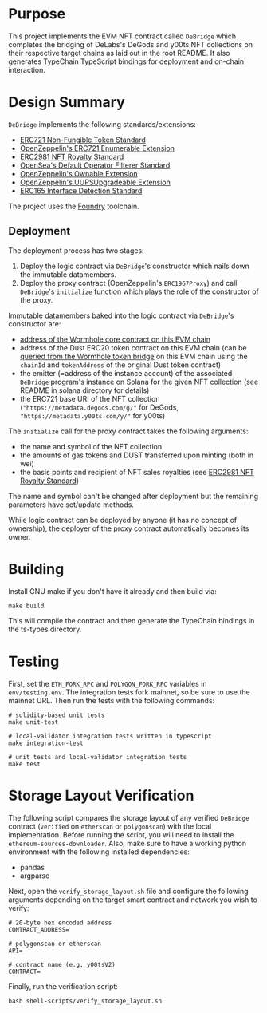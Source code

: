 # Purpose

This project implements the EVM NFT contract called `DeBridge` which completes the bridging of DeLabs's DeGods and y00ts NFT collections on their respective target chains as laid out in the root README. It also generates TypeChain TypeScript bindings for deployment and on-chain interaction.

# Design Summary

`DeBridge` implements the following standards/extensions:

- [ERC721 Non-Fungible Token Standard](https://eips.ethereum.org/EIPS/eip-721)
- [OpenZeppelin's ERC721 Enumerable Extension](https://docs.openzeppelin.com/contracts/4.x/api/token/erc721#IERC721Enumerable)
- [ERC2981 NFT Royalty Standard](https://eips.ethereum.org/EIPS/eip-2981)
- [OpenSea's Default Operator Filterer Standard](https://github.com/ProjectOpenSea/operator-filter-registry)
- [OpenZeppelin's Ownable Extension](https://docs.openzeppelin.com/contracts/4.x/api/access#Ownable)
- [OpenZeppelin's UUPSUpgradeable Extension](https://docs.openzeppelin.com/contracts/4.x/api/proxy#UUPSUpgradeable)
- [ERC165 Interface Detection Standard](https://eips.ethereum.org/EIPS/eip-165)

The project uses the [Foundry](https://book.getfoundry.sh/) toolchain.

## Deployment

The deployment process has two stages:

1. Deploy the logic contract via `DeBridge`'s constructor which nails down the immutable datamembers.
2. Deploy the proxy contract (OpenZeppelin's `ERC1967Proxy`) and call `DeBridge`'s `initialize` function which plays the role of the constructor of the proxy.

Immutable datamembers baked into the logic contract via `DeBridge`'s constructor are:

- [address of the Wormhole core contract on this EVM chain](https://book.wormhole.com/reference/contracts.html)
- address of the Dust ERC20 token contract on this EVM chain (can be [queried from the Wormhole token bridge](https://github.com/wormhole-foundation/wormhole/blob/24f3893b492c0de859ab82cc91b294450efdbac1/ethereum/contracts/bridge/BridgeGetters.sol#L50) on this EVM chain using the `chainId` and `tokenAddress` of the original Dust token contract)
- the emitter (=address of the instance account) of the associated `DeBridge` program's instance on Solana for the given NFT collection (see README in solana directory for details)
- the ERC721 base URI of the NFT collection (`"https://metadata.degods.com/g/"` for DeGods, `"https://metadata.y00ts.com/y/"` for y00ts)

The `initialize` call for the proxy contract takes the following arguments:

- the name and symbol of the NFT collection
- the amounts of gas tokens and DUST transferred upon minting (both in wei)
- the basis points and recipient of NFT sales royalties (see [ERC2981 NFT Royalty Standard](https://eips.ethereum.org/EIPS/eip-2981))

The name and symbol can't be changed after deployment but the remaining parameters have set/update methods.

While logic contract can be deployed by anyone (it has no concept of ownership), the deployer of the proxy contract automatically becomes its owner.

# Building

Install GNU make if you don't have it already and then build via:

```
make build
```

This will compile the contract and then generate the TypeChain bindings in the ts-types directory.

# Testing

First, set the `ETH_FORK_RPC` and `POLYGON_FORK_RPC` variables in `env/testing.env`. The integration tests fork mainnet, so be sure to use the mainnet URL. Then run the tests with the following commands:

```
# solidity-based unit tests
make unit-test

# local-validator integration tests written in typescript
make integration-test

# unit tests and local-validator integration tests
make test
```

# Storage Layout Verification

The following script compares the storage layout of any verified `DeBridge` contract (`verified` on `etherscan` or `polygonscan`) with the local implementation. Before running the script, you will need to install the `ethereum-sources-downloader`. Also, make sure to have a working python environment with the following installed dependencies:

- pandas
- argparse

Next, open the `verify_storage_layout.sh` file and configure the following arguments depending on the target smart contract and network you wish to verify:

```
# 20-byte hex encoded address
CONTRACT_ADDRESS=

# polygonscan or etherscan
API=

# contract name (e.g. y00tsV2)
CONTRACT=
```

Finally, run the verification script:

```
bash shell-scripts/verify_storage_layout.sh
```
